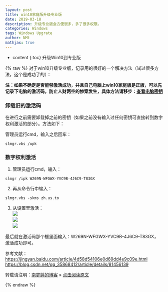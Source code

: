 ```yaml
---
layout: post
title: win10家庭版升级专业版
date: 2019-03-18
description: 升级专业版会方便很多，多了很多权限。  
categories: Windows  
tags: Windows Upgrate  
author: NMt
mathjax: true
---
```


* content
{:toc}
升级Win10到专业版  

<div style='display: none'>
@@@@
</div>




{% raw %}
对于win10升级专业版，记录用的很好的一个解决方法（试过很多方法，这个是成功了的）：  

**注：如果不确定是否能够激活成功，并且自己电脑上win10家庭版是正版，可以先记录下电脑的激活码，防止人财两空的惨案发生，具体方法请移步：[查看电脑密钥][keys]**

### 卸载旧的激活码  

在进行之前需要卸载掉之前的密钥（如果之前没有输入过任何密钥可直接转到数字权利激活的部分）。方法如下：  

管理员运行cmd，输入之后回车：  

```
slmgr.vbs /upk
```

### 数字权利激活  

1. 管理员运行cmd，输入：
```
slmgr /ipk W269N-WFGWX-YVC9B-4J6C9-T83GX
```

2. 再从命令行中输入：  
```
slmgr.vbs -skms zh.us.to
```

3. 从设置里激活：  
![][pt_01]  
![][pt_02]  
![][pt_03]  

  最后就在激活码那个框里面输入：W269N-WFGWX-YVC9B-4J6C9-T83GX，激活成功即可。  

参考文献：  
https://jingyan.baidu.com/article/4d58d54106e0d69dd4e9c09e.html  
https://blog.csdn.net/qq_35868412/article/details/81456139  

转载请注明：[南梦婷的博客](https://norah2.github.io) » [点击阅读原文](https://norah2.github.io/2019/03/18/win10_upgrate/) 

<!--本文用到的链接-->
[pt_01]: https://nora-blogimg.oss-cn-hangzhou.aliyuncs.com/BlogImage/09_win10_upgrate/01.png
[pt_02]: https://nora-blogimg.oss-cn-hangzhou.aliyuncs.com/BlogImage/09_win10_upgrate/02.png
[pt_03]: https://nora-blogimg.oss-cn-hangzhou.aliyuncs.com/BlogImage/09_win10_upgrate/03.png

[keys]: https://norah2.github.io/2019/03/18/view_keys/


{% endraw %}